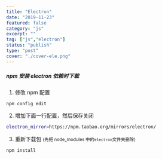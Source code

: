 ```yaml
---
title: "Electron"
date: "2019-11-23"
featured: false
category: "js"
excerpt: ""
tag: ["js","electron"]
status: "publish"
type: "post"
cover: "./cover-ele.png"
---
```


##### npm 安装 electron 依赖时下载

1. 修改 npm 配置

```bash
npm config edit
```

2. 增加下面一行配置，然后保存关闭

```bash
electron_mirror=https://npm.taobao.org/mirrors/electron/
```

3. 重新下载包 <small class="grey">(先把 node_modules 中的`electron`文件夹删除)</small>

```bash
npm install
```
